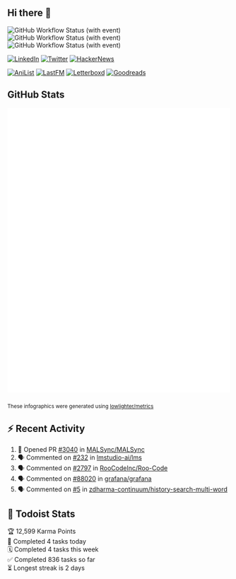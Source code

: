 ## Hi there 👋

![GitHub Workflow Status (with event)](https://img.shields.io/github/actions/workflow/status/PrayagS/PrayagS/metrics.yml?style=plastic&label=GitHub%20metrics)
![GitHub Workflow Status (with event)](https://img.shields.io/github/actions/workflow/status/PrayagS/PrayagS/github-recent-activity.yml?style=plastic&label=GitHub%20recent%20activity)
![GitHub Workflow Status (with event)](https://img.shields.io/github/actions/workflow/status/PrayagS/PrayagS/todoist.yml?style=plastic&label=Todoist%20activity)

[![LinkedIn](https://img.shields.io/badge/linkedin-%231E77B5.svg?&style=flat&logo=linkedin&logoColor=white)](https://linkedin.com/in/prayag-savsani)
[![Twitter](https://img.shields.io/badge/twitter-%2300acee.svg?&style=flat&logo=twitter&logoColor=white)](https://twitter.com/PrayagSavsani)
[![HackerNews](https://img.shields.io/hackernews/user-karma/PrayagS?style=flat&logo=ycombinator&logoColor=%23f0652f&labelColor=%23ffffff&color=%23f0652f)](https://news.ycombinator.com/user?id=PrayagS)

[![AniList](https://img.shields.io/badge/%20Prayagmatic-%2520?logo=anilist&logoColor=%2302A9FF&color=%23ffffff)](https://anilist.co/user/Prayagmatic/)
[![LastFM](https://img.shields.io/badge/%20PrayagS527-%2520?logo=lastdotfm&logoColor=%23ffffff&color=%23d51007)](https://www.last.fm/user/PrayagS527)
[![Letterboxd](https://img.shields.io/badge/%20Prayagmatic-%2520?logo=letterboxd&logoColor=%23202830&color=%23ffffff)](https://letterboxd.com/Prayagmatic/)
[![Goodreads](https://img.shields.io/badge/%20Prayagmatic-%2520?logo=goodreads&logoColor=%2375420e&color=%23e9e5cd)](https://www.goodreads.com/user/show/170988088-prayagmatic)

## GitHub Stats

![](./col1.metrics.svg)

<sub>These infographics were generated using [lowlighter/metrics](https://github.com/lowlighter/metrics)</sub>

## :zap: Recent Activity

<!--START_SECTION:activity-->
1. 💪 Opened PR [#3040](https://github.com/MALSync/MALSync/pull/3040) in [MALSync/MALSync](https://github.com/MALSync/MALSync)
2. 🗣 Commented on [#232](https://github.com/lmstudio-ai/lms/issues/232#issuecomment-2952588438) in [lmstudio-ai/lms](https://github.com/lmstudio-ai/lms)
3. 🗣 Commented on [#2797](https://github.com/RooCodeInc/Roo-Code/issues/2797#issuecomment-2934141154) in [RooCodeInc/Roo-Code](https://github.com/RooCodeInc/Roo-Code)
4. 🗣 Commented on [#88020](https://github.com/grafana/grafana/issues/88020#issuecomment-2930025619) in [grafana/grafana](https://github.com/grafana/grafana)
5. 🗣 Commented on [#5](https://github.com/zdharma-continuum/history-search-multi-word/issues/5#issuecomment-2906973449) in [zdharma-continuum/history-search-multi-word](https://github.com/zdharma-continuum/history-search-multi-word)
<!--END_SECTION:activity-->

## :memo: Todoist Stats

<!-- TODO-IST:START -->
🏆  12,599 Karma Points           
🌸  Completed 4 tasks today           
🗓  Completed 4 tasks this week           
✅  Completed 836 tasks so far           
⏳  Longest streak is 2 days
<!-- TODO-IST:END -->
